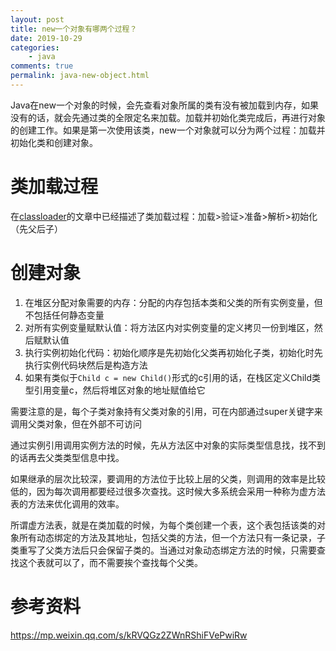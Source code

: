 ```yaml
---
layout: post
title: new一个对象有哪两个过程？
date: 2019-10-29
categories:
    - java
comments: true
permalink: java-new-object.html
---
```


Java在new一个对象的时候，会先查看对象所属的类有没有被加载到内存，如果没有的话，就会先通过类的全限定名来加载。加载并初始化类完成后，再进行对象的创建工作。如果是第一次使用该类，new一个对象就可以分为两个过程：加载并初始化类和创建对象。

# 类加载过程

在[classloader](https://https://edgar615.github.io/classloader.html)的文章中已经描述了类加载过程：加载>验证>准备>解析>初始化（先父后子）

# 创建对象

1. 在堆区分配对象需要的内存：分配的内存包括本类和父类的所有实例变量，但不包括任何静态变量
2. 对所有实例变量赋默认值：将方法区内对实例变量的定义拷贝一份到堆区，然后赋默认值
3. 执行实例初始化代码：初始化顺序是先初始化父类再初始化子类，初始化时先执行实例代码块然后是构造方法
4. 如果有类似于`Child c = new Child()`形式的c引用的话，在栈区定义Child类型引用变量c，然后将堆区对象的地址赋值给它

需要注意的是，每个子类对象持有父类对象的引用，可在内部通过super关键字来调用父类对象，但在外部不可访问

通过实例引用调用实例方法的时候，先从方法区中对象的实际类型信息找，找不到的话再去父类类型信息中找。

如果继承的层次比较深，要调用的方法位于比较上层的父类，则调用的效率是比较低的，因为每次调用都要经过很多次查找。这时候大多系统会采用一种称为虚方法表的方法来优化调用的效率。

所谓虚方法表，就是在类加载的时候，为每个类创建一个表，这个表包括该类的对象所有动态绑定的方法及其地址，包括父类的方法，但一个方法只有一条记录，子类重写了父类方法后只会保留子类的。当通过对象动态绑定方法的时候，只需要查找这个表就可以了，而不需要挨个查找每个父类。

# 参考资料

https://mp.weixin.qq.com/s/kRVQGz2ZWnRShiFVePwiRw